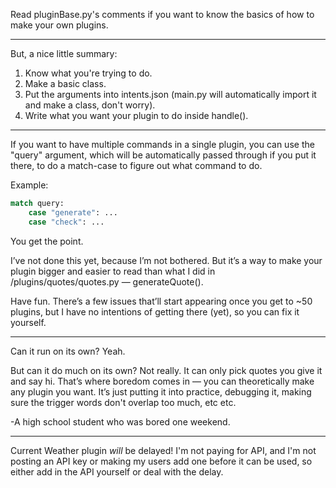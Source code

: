 Read pluginBase.py's comments if you want to know the basics of how to make your own plugins.
***
But, a nice little summary:
1. Know what you're trying to do.
2. Make a basic class.
3. Put the arguments into intents.json (main.py will automatically import it and make a class, don't worry).
4. Write what you want your plugin to do inside handle().
***
If you want to have multiple commands in a single plugin, you can use the "query" argument, which will be automatically passed through if you put it there, to do a match-case to figure out what command to do.

Example:
```python
match query:
    case "generate": ...
    case "check": ...
```
You get the point.

I’ve not done this yet, because I’m not bothered.
But it’s a way to make your plugin bigger and easier to read than what I did in /plugins/quotes/quotes.py — generateQuote().

Have fun.
There’s a few issues that’ll start appearing once you get to ~50 plugins, but I have no intentions of getting there (yet), so you can fix it yourself.
***

Can it run on its own? Yeah.

But can it do much on its own? Not really. It can only pick quotes you give it and say hi.
That’s where boredom comes in — you can theoretically make any plugin you want.
It’s just putting it into practice, debugging it, making sure the trigger words don't overlap too much, etc etc.

-A high school student who was bored one weekend.
***
Current Weather plugin *will* be delayed! I'm not paying for API, and I'm not posting an API key or making my users add one before it can be used, so either add in the API yourself or deal with the delay.